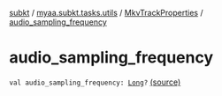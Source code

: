 [subkt](../../index.md) / [myaa.subkt.tasks.utils](../index.md) / [MkvTrackProperties](index.md) / [audio_sampling_frequency](./audio_sampling_frequency.md)

# audio_sampling_frequency

`val audio_sampling_frequency: `[`Long`](https://kotlinlang.org/api/latest/jvm/stdlib/kotlin/-long/index.html)`?` [(source)](https://github.com/Myaamori/SubKt/blob/0.1.13/src/main/kotlin/myaa/subkt/tasks/utils/mkvmerge.kt#L78)